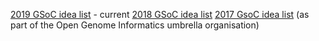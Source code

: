 [2019 GSoC idea list](2019) - current
[2018 GSoC idea list](2018)
[2017 GsoC idea list](http://gmod.org/wiki/GSOC_Project_Ideas_2017) (as part of the Open Genome Informatics umbrella organisation)

